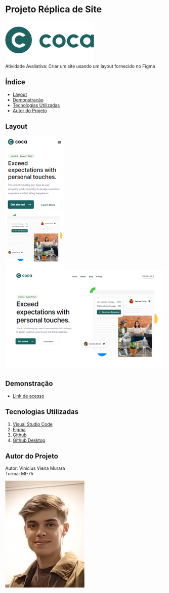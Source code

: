 # Projeto Réplica de Site
![Logo](./img/Logo-2.svg)<br>
Atividade Avaliativa: Criar um site usando um layout fornecido no Figma

## Índice
- <a href="#layout">Layout</a>
- <a href="#demonstração">Demonstração</a>
- <a href="#tecnologias-utilizadas">Tecnologias Utilizadas</a>
- <a href="#autor-do-projeto">Autor do Projeto</a>

## Layout
![tela-mobile](./img/TelaMobile2.png)
![tela-desktop](./img/TelaDesktop.png)

## Demonstração
- [Link de acesso](https://site-coca.vercel.app/)

## Tecnologias Utilizadas
1. [Visual Studio Code](https://code.visualstudio.com/)
2. [Figma](https://www.figma.com/pt-br/)
3. [Github](https://github.com/)
4. [Github Desktop](https://github.com/apps/desktop)

## Autor do Projeto
Autor: Vinicius Vieira Murara<br>
Turma: MI-75

<img style="width: 250px" src="./img/autor.jpeg">